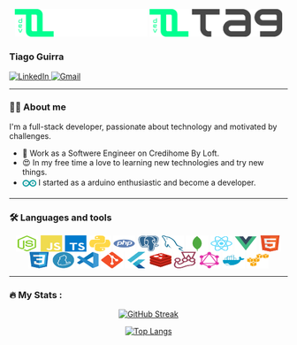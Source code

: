 <div align="center">
  <img alt="TAG Developer logo" src="./img/tag-verde-branco.png#gh-light-mode-only" width="240"/>
  <img alt="TAG Developer logo" src="./img/tag-verde-preto.png#gh-light-mode-only" width="240"/>
</div>


### Tiago Guirra
<div>
  <a href="https://www.linkedin.com/in/tiagoguirra/" target="_blank">
    <img src="https://img.shields.io/badge/LinkedIn-blue?style=for-the-badge&logo=linkedin&logoColor=white" alt="LinkedIn"/>
  </a>
  <a href="mailto:guilhermetadashii.dev@gmail.com"  target="_blank">
    <img src="https://img.shields.io/badge/-Gmail-c14438?style=for-the-badge&logo=Gmail&logoColor=white&link=mailto:tiagobg15@gmail.com" alt="Gmail"/>
  </a>
</div>

---

### :man_technologist: About me
I'm a full-stack developer, passionate about technology and motivated by challenges.


- :rocket: Work as a Softwere Engineer on Credihome By Loft.
- :heart_eyes: In my free time a love to learning  new technologies and try new things.
- <img align="center" alt="arduino" height="25" width="25" src="https://raw.githubusercontent.com/devicons/devicon/master/icons/arduino/arduino-original.svg"> I started as a arduino enthusiastic and become a developer.

---

### :hammer_and_wrench: Languages and tools
<div  align="center">
<img align="center" alt="nodeJs" height="30" width="40" src="https://raw.githubusercontent.com/devicons/devicon/master/icons/nodejs/nodejs-plain.svg">
<img align="center" alt="javascript" height="30" width="40" src="https://raw.githubusercontent.com/devicons/devicon/master/icons/javascript/javascript-plain.svg">
<img align="center" alt="typescript" height="30" width="40" src="https://raw.githubusercontent.com/devicons/devicon/master/icons/typescript/typescript-plain.svg">
<img align="center" alt="python" height="30" width="40" src="https://raw.githubusercontent.com/devicons/devicon/master/icons/python/python-plain.svg">
<img align="center" alt="Js" height="30" width="40" src="https://raw.githubusercontent.com/devicons/devicon/master/icons/php/php-plain.svg">
<img align="center" alt="php" height="30" width="40" src="https://raw.githubusercontent.com/devicons/devicon/master/icons/postgresql/postgresql-plain.svg">
<img align="center" alt="postgresql" height="30" width="40" src="https://raw.githubusercontent.com/devicons/devicon/master/icons/mysql/mysql-plain.svg">
<img align="center" alt="mysql" height="30" width="40" src="https://raw.githubusercontent.com/devicons/devicon/master/icons/mongodb/mongodb-plain.svg">
<img align="center" alt="mongodb" height="30" width="40" src="https://raw.githubusercontent.com/devicons/devicon/master/icons/react/react-original.svg">
<img align="center" alt="vueJs" height="30" width="40" src="https://raw.githubusercontent.com/devicons/devicon/master/icons/vuejs/vuejs-original.svg">
<img align="center" alt="html5" height="30" width="40" src="https://raw.githubusercontent.com/devicons/devicon/master/icons/html5/html5-original.svg">
<img align="center" alt="css3" height="30" width="40" src="https://raw.githubusercontent.com/devicons/devicon/master/icons/css3/css3-original.svg">
<img align="center" alt="yarn" height="30" width="40" src="https://raw.githubusercontent.com/devicons/devicon/master/icons/yarn/yarn-original.svg">
<img align="center" alt="vscode" height="30" width="40" src="https://raw.githubusercontent.com/devicons/devicon/master/icons/vscode/vscode-original.svg">
<img align="center" alt="git" height="30" width="40" src="https://raw.githubusercontent.com/devicons/devicon/master/icons/git/git-original.svg">
<img align="center" alt="flutter" height="30" width="40" src="https://raw.githubusercontent.com/devicons/devicon/master/icons/flutter/flutter-original.svg">
<img align="center" alt="redis" height="30" width="40" src="https://raw.githubusercontent.com/devicons/devicon/master/icons/redis/redis-original.svg">
<img align="center" alt="jest" height="30" width="40" src="https://raw.githubusercontent.com/devicons/devicon/master/icons/jest/jest-plain.svg">
<img align="center" alt="graphql" height="30" width="40" src="https://raw.githubusercontent.com/devicons/devicon/master/icons/graphql/graphql-plain.svg">
<img align="center" alt="docker" height="30" width="40" src="https://raw.githubusercontent.com/devicons/devicon/master/icons/docker/docker-plain.svg">
<img align="center" alt="docker" height="30" width="40" src="https://raw.githubusercontent.com/devicons/devicon/master/icons/amazonwebservices/amazonwebservices-original.svg">

</div>

---

### :fire: My Stats :
<div align="center">

[![GitHub Streak](http://github-readme-streak-stats.herokuapp.com?user=tiagoguirra&theme=dark&hide_border=true)](https://git.io/streak-stats)

[![Top Langs](https://github-readme-stats.vercel.app/api/top-langs/?username=tiagoguirra&layout=compact&theme=vision-friendly-dark)](https://github.com/anuraghazra/github-readme-stats)
</div>

